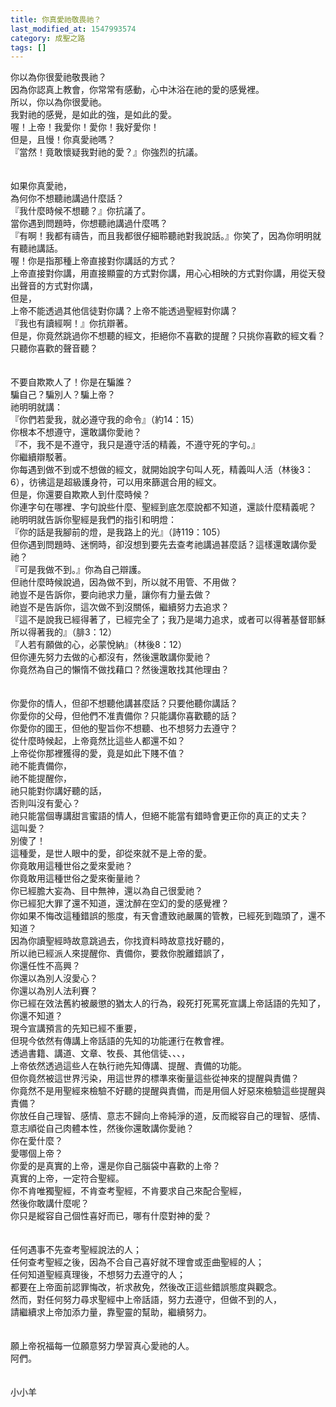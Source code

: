 ```yaml
---
title: 你真愛祂敬畏祂？
last_modified_at: 1547993574
category: 成聖之路
tags: []
---
```


<p>你以為你很愛祂敬畏祂？<br/>因為你認真上教會，你常常有感動，心中沐浴在祂的愛的感覺裡。<br/>所以，你以為你很愛祂。<br/>我對祂的感覺，是如此的強，是如此的愛。<br/>喔！上帝！我愛你！愛你！我好愛你！<br/><!--more-->但是，且慢！你真愛祂嗎？<br/>『當然！竟敢懷疑我對祂的愛？』你強烈的抗議。<br/><br/><br/>如果你真愛祂，<br/>為何你不想聽祂講過什麼話？<br/>『我什麼時候不想聽？』你抗議了。<br/>當你遇到問題時，你想聽祂講過什麼嗎？<br/>『有啊！我都有禱告，而且我都很仔細聆聽祂對我說話。』你笑了，因為你明明就有聽祂講話。<br/>喔！你是指那種上帝直接對你講話的方式？<br/>上帝直接對你講，用直接顯靈的方式對你講，用心心相映的方式對你講，用從天發出聲音的方式對你講，<br/>但是，<br/>上帝不能透過其他信徒對你講？上帝不能透過聖經對你講？<br/>『我也有讀經啊！』你抗辯著。<br/>但是，你竟然跳過你不想聽的經文，拒絕你不喜歡的提醒？只挑你喜歡的經文看？只聽你喜歡的聲音聽？<br/><br/><br/>不要自欺欺人了！你是在騙誰？<br/>騙自己？騙別人？騙上帝？<br/>祂明明就講：<br/>『你們若愛我，就必遵守我的命令』（約14：15）<br/>你根本不想遵守，還敢講你愛祂？<br/>『不，我不是不遵守，我只是遵守活的精義，不遵守死的字句。』<br/>你繼續辯駁著。<br/>你每遇到做不到或不想做的經文，就開始說字句叫人死，精義叫人活（林後3：6），彷彿這是超級護身符，可以用來篩選合用的經文。<br/>但是，你還要自欺欺人到什麼時候？<br/>你連字句在哪裡、字句說些什麼、聖經到底怎麼說都不知道，還談什麼精義呢？<br/>祂明明就告訴你聖經是我們的指引和明燈：<br/>『你的話是我腳前的燈，是我路上的光』（詩119：105）<br/>但你遇到問題時、迷惘時，卻沒想到要先去查考祂講過甚麼話？這樣還敢講你愛祂？<br/>『可是我做不到。』你為自己辯護。<br/>但祂什麼時候說過，因為做不到，所以就不用管、不用做？<br/>祂豈不是告訴你，要向祂求力量，讓你有力量去做？<br/>祂豈不是告訴你，這次做不到沒關係，繼續努力去追求？<br/>『這不是說我已經得著了，已經完全了；我乃是竭力追求，或者可以得著基督耶穌所以得著我的』（腓3：12）<br/>『人若有願做的心，必蒙悅納』（林後8：12）<br/>但你連先努力去做的心都沒有，然後還敢講你愛祂？<br/>你竟然為自己的懶惰不做找藉口？然後還敢找其他理由？<br/><br/><br/>你愛你的情人，但卻不想聽他講甚麼話？只要他聽你講話？<br/>你愛你的父母，但他們不准責備你？只能講你喜歡聽的話？<br/>你愛你的國王，但他的聖旨你不想聽、也不想努力去遵守？<br/>從什麼時候起，上帝竟然比這些人都還不如？<br/>上帝從你那裡獲得的愛，竟是如此下賤不值？<br/>祂不能責備你，<br/>祂不能提醒你，<br/>祂只能對你講好聽的話，<br/>否則叫沒有愛心？<br/>祂只能當個專講甜言蜜語的情人，但絕不能當有錯時會更正你的真正的丈夫？<br/>這叫愛？<br/>別傻了！<br/>這種愛，是世人眼中的愛，卻從來就不是上帝的愛。<br/>你竟敢用這種世俗之愛來愛祂？<br/>你竟敢用這種世俗之愛來衡量祂？<br/>你已經膽大妄為、目中無神，還以為自己很愛祂？<br/>你已經犯大罪了還不知道，還沈醉在空幻的愛的感覺裡？<br/>你如果不悔改這種錯誤的態度，有天會遭致祂嚴厲的管教，已經死到臨頭了，還不知道？<br/>因為你讀聖經時故意跳過去，你找資料時故意找好聽的，<br/>所以祂已經派人來提醒你、責備你，要救你脫離錯誤了，<br/>你還任性不高興？<br/>你還以為別人沒愛心？<br/>你還以為別人法利賽？<br/>你已經在效法舊約被嚴懲的猶太人的行為，殺死打死罵死宣講上帝話語的先知了，你還不知道？<br/>現今宣講預言的先知已經不重要，<br/>但現今依然有傳講上帝話語的先知的功能運行在教會裡。<br/>透過書籍、講道、文章、牧長、其他信徒、、、，<br/>上帝依然透過這些人在執行祂先知傳講、提醒、責備的功能。<br/>但你竟然被這世界污染，用這世界的標準來衡量這些從神來的提醒與責備？<br/>你竟然不是用聖經來檢驗不好聽的提醒與責備，而是用個人好惡來檢驗這些提醒與責備？<br/>你放任自己理智、感情、意志不歸向上帝純淨的道，反而縱容自己的理智、感情、意志順從自己肉體本性，然後你還敢講你愛祂？<br/>你在愛什麼？<br/>愛哪個上帝？<br/>你愛的是真實的上帝，還是你自己腦袋中喜歡的上帝？<br/>真實的上帝，一定符合聖經。<br/>你不肯唯獨聖經，不肯查考聖經，不肯要求自己來配合聖經，<br/>然後你敢講什麼呢？<br/>你只是縱容自己個性喜好而已，哪有什麼對神的愛？<br/><br/><br/>任何遇事不先查考聖經說法的人；<br/>任何查考聖經之後，因為不合自己喜好就不理會或歪曲聖經的人；<br/>任何知道聖經真理後，不想努力去遵守的人；<br/>都要在上帝面前認罪悔改，祈求赦免，然後改正這些錯誤態度與觀念。<br/>然而，對任何努力尋求聖經中上帝話語，努力去遵守，但做不到的人，<br/>請繼續求上帝加添力量，靠聖靈的幫助，繼續努力。<br/><br/><br/>願上帝祝福每一位願意努力學習真心愛祂的人。<br/>阿們。<br/><br/><br/>小小羊<br/></p><p> </p><br/><br/>